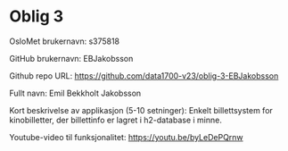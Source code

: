 Oblig 3
=======
OsloMet brukernavn: s375818

GitHub brukernavn: EBJakobsson

Github repo URL: https://github.com/data1700-v23/oblig-3-EBJakobsson

Fullt navn: Emil Bekkholt Jakobsson

Kort beskrivelse av applikasjon (5-10 setninger): Enkelt billettsystem for kinobilletter, der billettinfo er lagret i h2-database i minne.

Youtube-video til funksjonalitet: https://youtu.be/byLeDePQrnw
